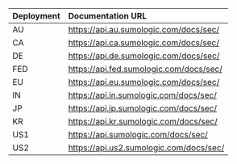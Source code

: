| Deployment | Documentation URL                                         |
|:-----------|:----------------------------------------------------------|
| AU         | https://api.au.sumologic.com/docs/sec/  |
| CA         | https://api.ca.sumologic.com/docs/sec/  |
| DE         | https://api.de.sumologic.com/docs/sec/  |
| FED        | https://api.fed.sumologic.com/docs/sec/ |
| EU         | https://api.eu.sumologic.com/docs/sec/  |
| IN         | https://api.in.sumologic.com/docs/sec/  |
| JP         | https://api.jp.sumologic.com/docs/sec/  |
| KR         | https://api.kr.sumologic.com/docs/sec/  |
| US1        | https://api.sumologic.com/docs/sec/     |
| US2        | https://api.us2.sumologic.com/docs/sec/ |


